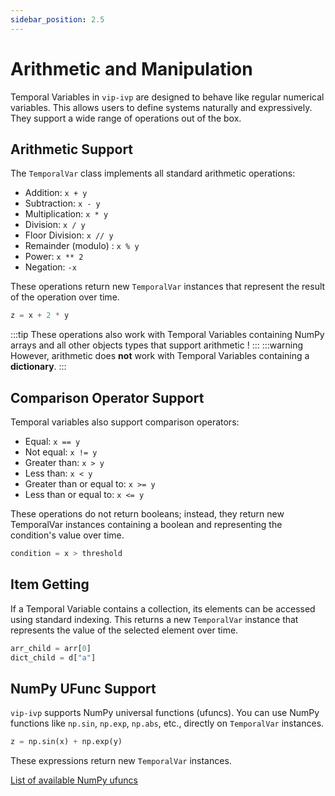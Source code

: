```yaml
---
sidebar_position: 2.5
---
```


# Arithmetic and Manipulation

Temporal Variables in `vip-ivp` are designed to behave like regular numerical variables. This allows users to define systems naturally and expressively. They support a wide range of operations out of the box.

## Arithmetic Support

The `TemporalVar` class implements all standard arithmetic operations:

- Addition: `x + y`
- Subtraction: `x - y`
- Multiplication: `x * y`
- Division: `x / y`
- Floor Division: `x // y`
- Remainder (modulo) : `x % y`
- Power: `x ** 2`
- Negation: `-x`

These operations return new `TemporalVar` instances that represent the result of the operation over time.

```python
z = x + 2 * y
```

:::tip
These operations also work with Temporal Variables containing NumPy arrays and all other objects types that support arithmetic !
:::
:::warning
However, arithmetic does **not** work with Temporal Variables containing a **dictionary**.
:::

## Comparison Operator Support

Temporal variables also support comparison operators:

- Equal: `x == y`
- Not equal: `x != y`
- Greater than: `x > y`
- Less than: `x < y`
- Greater than or equal to: `x >= y`
- Less than or equal to: `x <= y`

These operations do not return booleans; instead, they return new TemporalVar instances containing a boolean and representing the condition's value over time.

```python
condition = x > threshold
```

## Item Getting

If a Temporal Variable contains a collection, its elements can be accessed using standard indexing. This returns a new `TemporalVar` instance that represents the value of the selected element over time.

```python
arr_child = arr[0]
dict_child = d["a"]
```

## NumPy UFunc Support

`vip-ivp` supports NumPy universal functions (ufuncs). You can use NumPy functions like `np.sin`, `np.exp`, `np.abs`, etc., directly on `TemporalVar` instances.

```python
z = np.sin(x) + np.exp(y)
```

These expressions return new `TemporalVar` instances.

[List of available NumPy ufuncs](https://numpy.org/doc/stable/reference/ufuncs.html)
